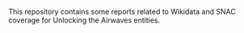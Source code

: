 This repository contains some reports related to Wikidata and SNAC coverage for
Unlocking the Airwaves entities.
